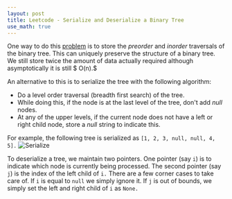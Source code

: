 ```yaml
---
layout: post
title: Leetcode - Serialize and Deserialize a Binary Tree
use_math: true
---
```



One way to do this [problem](https://leetcode.com/problems/serialize-and-deserialize-binary-tree/) is to store the *preorder* and *inorder* traversals of the binary tree. This can uniquely preserve the structure of a binary tree. We still store twice the amount of data actually required although asymptotically it is still $ O(n).$

An alternative to this is to serialize the tree with the following algorithm:

*  Do a level order traversal (breadth first search) of the tree.
*  While doing this, if the node is at the last level of the tree, don't add *null* nodes.
*  At any of the upper levels, if the current node does not have a left or right child node, store a *null* string to indicate this.


For example, the following tree is serialized as `[1, 2, 3, null, null, 4, 5].`
![Serialize](http://adijo.github.io/assets/leetcode_btree_serialize.png)

To deserialize a tree, we maintain two pointers. One pointer (say `i`) is to indicate which node is currently being processed. The second pointer (say `j`) is the index of the left child of `i.` There are a few corner cases to take care of. If `i` is equal to `null` we simply ignore it. If `j` is out of bounds, we simply set the left and right child of `i` as `None.`
    
<script src="https://gist.github.com/adijo/d9e70ce8f45dde940243.js"></script>